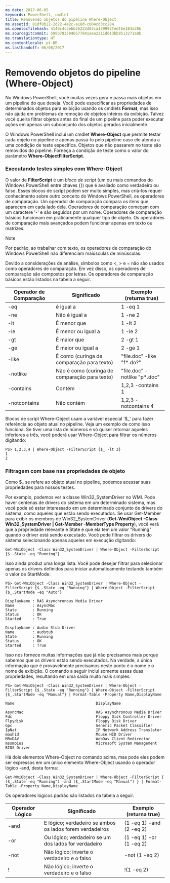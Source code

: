 ```yaml
---
ms.date: 2017-06-05
keywords: PowerShell, cmdlet
title: Removendo objetos do pipeline Where-Object
ms.assetid: 01df8b22-2d22-4e2c-a18d-c004cd3cc284
ms.openlocfilehash: 4140c4c3ebb26223d03ca139992fedf6e184a38b
ms.sourcegitcommit: 598b7835046577841aea2211d613bb8513271a8b
ms.translationtype: HT
ms.contentlocale: pt-BR
ms.lasthandoff: 06/08/2017
---
```

# <a name="removing-objects-from-the-pipeline-where-object"></a>Removendo objetos do pipeline (Where-Object)
No Windows PowerShell, você muitas vezes gera e passa mais objetos em um pipeline do que deseja. Você pode especificar as propriedades de determinados objetos para exibição usando os cmdlets **Format**, mas isso não ajuda em problemas de remoção de objetos inteiros da exibição. Talvez você queira filtrar objetos antes do final de um pipeline para poder executar ações em apenas um subconjunto dos objetos gerados inicialmente.

O Windows PowerShell inclui um cmdlet **Where-Object** que permite testar cada objeto no pipeline e apenas passá-lo pelo pipeline caso ele atenda a uma condição de teste específica. Objetos que não passarem no teste são removidos do pipeline. Forneça a condição de teste como o valor do parâmetro **Where-ObjectFilterScript**.

### <a name="performing-simple-tests-with-where-object"></a>Executando testes simples com Where-Object
O valor de **FilterScript** é um *bloco de script* (um ou mais comandos do Windows PowerShell entre chaves {}) que é avaliado como verdadeiro ou falso. Esses blocos de script podem ser muito simples, mas criá-los requer conhecimento sobre outro conceito do Windows PowerShell, os operadores de comparação. Um operador de comparação compara os itens que aparecem em cada lado dela. Operadores de comparação começam com um caractere '-' e são seguidos por um nome. Operadores de comparação básicos funcionam em praticamente qualquer tipo de objeto. Os operadores de comparação mais avançados podem funcionar apenas em texto ou matrizes.

> [!NOTE]
> Por padrão, ao trabalhar com texto, os operadores de comparação do Windows PowerShell não diferenciam maiúsculas de minúsculas.

Devido a considerações de análise, símbolos como <, > e = não são usados como operadores de comparação. Em vez disso, os operadores de comparação são compostos por letras. Os operadores de comparação básicos estão listados na tabela a seguir.

|Operador de Comparação|Significado|Exemplo (returna true)|
|-----------------------|-----------|--------------------------|
|-eq|é igual a|1 -eq 1|
|-ne|Não é igual a|1 -ne 2|
|-lt|É menor que|1 -lt 2|
|-le|É menor ou igual a|1 -le 2|
|-gt|É maior que|2 -gt 1|
|-ge|É maior ou igual a|2 -ge 1|
|-like|É como (curinga de comparação para texto)|"file.doc" -like "f\*.do?"|
|-notlike|Não é como (curinga de comparação para texto)|"file.doc" -notlike "p\*.doc"|
|-contains|Contém|1,2,3 -contains 1|
|-notcontains|Não contém|1,2,3 -notcontains 4|

Blocos de script Where-Object usam a variável especial '$_' para fazer referência ao objeto atual no pipeline. Veja um exemplo de como isso funciona. Se tiver uma lista de números e só quiser retornar aqueles inferiores a três, você poderá usar Where-Object para filtrar os números digitando:

```
PS> 1,2,3,4 | Where-Object -FilterScript {$_ -lt 3}
1
2
```

### <a name="filtering-based-on-object-properties"></a>Filtragem com base nas propriedades de objeto
Como $_ se refere ao objeto atual no pipeline, podemos acessar suas propriedades para nossos testes.

Por exemplo, podemos ver a classe Win32_SystemDriver no WMI. Pode haver centenas de drivers do sistema em um determinado sistema, mas você pode só estar interessado em um determinado conjunto de drivers do sistema, como aqueles que estão sendo executados. Se usar Get-Member para exibir os membros de Win32_SystemDriver (**Get-WmiObject -Class Win32_SystemDriver | Get-Member -MemberType Property**), você verá que a propriedade relevante é State e que ela tem um valor "Running" quando o driver está sendo executado. Você pode filtrar os drivers do sistema selecionando apenas aqueles em execução digitando:

```
Get-WmiObject -Class Win32_SystemDriver | Where-Object -FilterScript {$_.State -eq "Running"}
```

Isso ainda produz uma longa lista. Você pode desejar filtrar para selecionar apenas os drivers definidos para iniciar automaticamente testando também o valor de StartMode:

```
PS> Get-WmiObject -Class Win32_SystemDriver | Where-Object -FilterScript {$_.State -eq "Running"} | Where-Object -FilterScript {$_.StartMode -eq "Auto"}

DisplayName : RAS Asynchronous Media Driver
Name        : AsyncMac
State       : Running
Status      : OK
Started     : True

DisplayName : Audio Stub Driver
Name        : audstub
State       : Running
Status      : OK
Started     : True
```

Isso nos fornece muitas informações que já não precisamos mais porque sabemos que os drivers estão sendo executados. Na verdade, a única informação que é provavelmente precisamos neste ponto é o nome e o nome de exibição. O comando a seguir inclui somente essas duas propriedades, resultando em uma saída muito mais simples:

```
PS> Get-WmiObject -Class Win32_SystemDriver | Where-Object -FilterScript {$_.State -eq "Running"} | Where-Object -FilterScript {$_.StartMode -eq "Manual"} | Format-Table -Property Name,DisplayName

Name                                    DisplayName
----                                    -----------
AsyncMac                                RAS Asynchronous Media Driver
Fdc                                     Floppy Disk Controller Driver
Flpydisk                                Floppy Disk Driver
Gpc                                     Generic Packet Classifier
IpNat                                   IP Network Address Translator
mouhid                                  Mouse HID Driver
MRxDAV                                  WebDav Client Redirector
mssmbios                                Microsoft System Management BIOS Driver
```

Há dois elementos Where-Object no comando acima, mas pode eles podem ser expressos em um único elemento Where-Object usando o operador lógico -and, desta forma:

```
Get-WmiObject -Class Win32_SystemDriver | Where-Object -FilterScript { ($_.State -eq "Running") -and ($_.StartMode -eq "Manual") } | Format-Table -Property Name,DisplayName
```

Os operadores lógicos padrão são listados na tabela a seguir.

|Operador Lógico|Significado|Exemplo (returna true)|
|--------------------|-----------|--------------------------|
|-and|E lógico; verdadeiro se ambos os lados forem verdadeiros|(1 -eq 1) -and (2 -eq 2)|
|-or|Ou lógico; verdadeiro se um dos lados for verdadeiro|(1 -eq 1) -or (1 -eq 2)|
|-not|Não lógico; inverte o verdadeiro e o falso|-not (1 -eq 2)|
|\!|Não lógico; inverte o verdadeiro e o falso|\!(1 -eq 2)|

